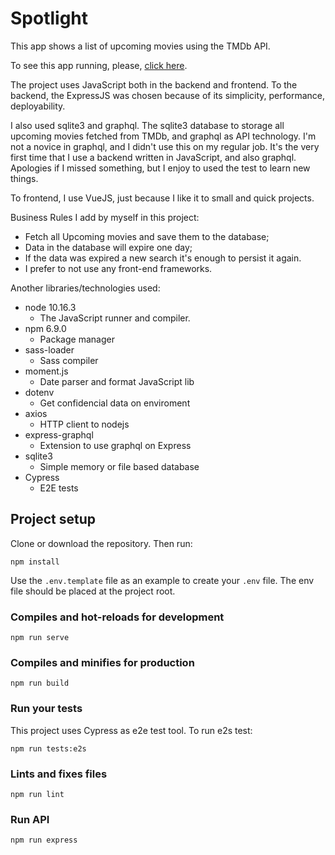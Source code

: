 # Spotlight

This app shows a list of upcoming movies using the TMDb API.

To see this app running, please, [click here](https://dota-spotlight.herokuapp.com/).

The project uses JavaScript both in the backend and frontend. To the backend, the ExpressJS was chosen because of its simplicity, performance, deployability.

I also used sqlite3 and graphql. The sqlite3 database to storage all upcoming movies fetched from TMDb, and graphql as API technology. I'm not a novice in graphql, and I didn't use this on my regular job. It's the very first time that I use a backend written in JavaScript, and also graphql. Apologies if I missed something, but I enjoy to used the test to learn new things.

To frontend, I use VueJS, just because I like it to small and quick projects.

Business Rules I add by myself in this project:

- Fetch all Upcoming movies and save them to the database;
- Data in the database will expire one day;
- If the data was expired a new search it's enough to persist it again.
- I prefer to not use any front-end frameworks.

Another libraries/technologies used:
- node 10.16.3
  - The JavaScript runner and compiler.
- npm 6.9.0
  - Package manager
- sass-loader
  - Sass compiler
- moment.js
  - Date parser and format JavaScript lib
- dotenv
  - Get confidencial data on enviroment
- axios
  - HTTP client to nodejs
- express-graphql
  - Extension to use graphql on Express
- sqlite3
  - Simple memory or file based database
- Cypress
  - E2E tests

## Project setup

Clone or download the repository. Then run:

```
npm install
```

Use the `.env.template` file as an example to create your `.env` file.
The env file should be placed at the project root.

### Compiles and hot-reloads for development
```
npm run serve
```

### Compiles and minifies for production
```
npm run build
```

### Run your tests

This project uses Cypress as e2e test tool. To run e2s test:

```
npm run tests:e2s
```

### Lints and fixes files
```
npm run lint
```

### Run API
```
npm run express
```

